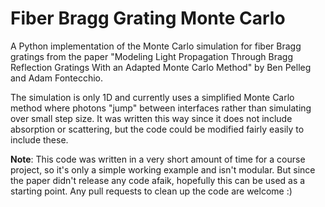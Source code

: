 # Fiber Bragg Grating Monte Carlo

A Python implementation of the Monte Carlo simulation for fiber Bragg gratings from the paper "Modeling Light Propagation Through Bragg Reflection Gratings With an Adapted Monte Carlo Method" by Ben Pelleg and Adam Fontecchio.

The simulation is only 1D and currently uses a simplified Monte Carlo method where photons "jump" between interfaces rather than simulating over small step size. It was written this way since it does not include absorption or scattering, but the code could be modified fairly easily to include these.

**Note**: This code was written in a very short amount of time for a course project, so it's only a simple working example and isn't modular. But since the paper didn't release any code afaik, hopefully this can be used as a starting point. Any pull requests to clean up the code are welcome :)
